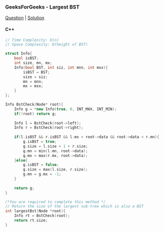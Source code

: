 ### GeeksForGeeks - Largest BST

[Question](https://practice.geeksforgeeks.org/problems/largest-bst/1/)
| [Solution](https://practice.geeksforgeeks.org/viewSol.php?subId=a7c98a4433071488a193772f0fc08079&pid=700351&user=amanguptarkg6)

#### C++
```c++
// Time Complexity: O(n)
// Space Complexity: O(height of BST)

struct Info{
    bool isBST;
    int size, mn, mx;
    Info(bool BST, int siz, int mnn, int mxx){
        isBST = BST;
        size = siz;
        mn = mnn;
        mx = mxx;
    }
};

Info BstCheck(Node* root){
    Info g = *new Info(true, 0, INT_MAX, INT_MIN);
    if(!root) return g;
    
    Info l = BstCheck(root->left);
    Info r = BstCheck(root->right);
    
    if(l.isBST && r.isBST && l.mx < root->data && root->data < r.mn){
        g.isBST = true;
        g.size = l.size + 1 + r.size;
        g.mn = min(l.mn, root->data);
        g.mx = max(r.mx, root->data);
    }else{
        g.isBST = false;
        g.size = max(l.size, r.size);
        g.mn = g.mx = -1;
    }
    
    return g;
}

/*You are required to complete this method */
// Return the size of the largest sub-tree which is also a BST
int largestBst(Node *root){
    Info rt = BstCheck(root);
	return rt.size;
}
```